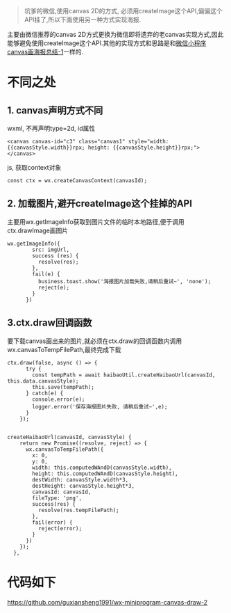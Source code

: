 > 坑爹的微信,使用canvas 2D的方式, 必须用createImage这个API,偏偏这个API挂了,所以下面使用另一种方式实现海报.

主要由微信推荐的canvas 2D方式更换为微信即将遗弃的老canvas实现方式,因此能够避免使用createImage这个API.其他的实现方式和思路是和[微信小程序canvas画海报总结-1](https://juejin.cn/post/6906790715418738702)一样的.


# 不同之处
## 1. canvas声明方式不同
wxml, 不再声明type=2d, id属性
```
<canvas canvas-id="c3" class="canvas1" style="width: {{canvasStyle.width}}rpx; height: {{canvasStyle.height}}rpx;"></canvas>
```
js, 获取context对象
```
const ctx = wx.createCanvasContext(canvasId);
```
## 2. 加载图片,避开createImage这个挂掉的API
主要用wx.getImageInfo获取到图片文件的临时本地路径,便于调用ctx.drawImage画图片
```
wx.getImageInfo({
        src: imgUrl,
        success (res) {
          resolve(res);
        },
        fail(e) {
          business.toast.show('海报图片加载失败,请稍后重试~', 'none');
          reject(e);
        }
      })
```
## 3.ctx.draw回调函数
要下载canvas画出来的图片,就必须在ctx.draw的回调函数内调用wx.canvasToTempFilePath,最终完成下载
```
ctx.draw(false, async () => {
      try {
        const tempPath = await haibaoUtil.createHaibaoUrl(canvasId, this.data.canvasStyle);
        this.save(tempPath);
      } catch(e) {
        console.error(e);
        logger.error('保存海报图片失败, 请稍后重试~',e);
      }
    });
    

createHaibaoUrl(canvasId, canvasStyle) {
    return new Promise((resolve, reject) => {
      wx.canvasToTempFilePath({
        x: 0,
        y: 0,
        width: this.computedWAndD(canvasStyle.width),
        height: this.computedWAndD(canvasStyle.height),
        destWidth: canvasStyle.width*3,
        destHeight: canvasStyle.height*3,
        canvasId: canvasId,
        fileType: 'png',
        success(res) {
          resolve(res.tempFilePath);
        },
        fail(error) {
          reject(error);
        }
      })
    });
  },
```

# 代码如下
https://github.com/guxiansheng1991/wx-miniprogram-canvas-draw-2